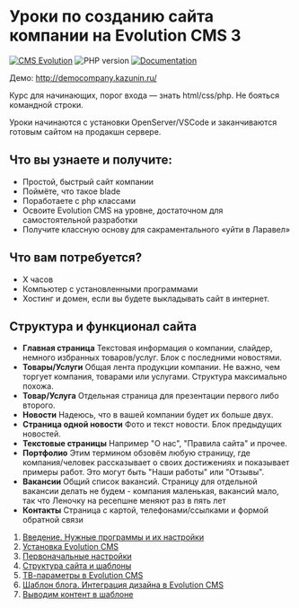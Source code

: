 # Уроки по созданию сайта компании на Evolution CMS 3

[![CMS Evolution](https://img.shields.io/badge/CMS-Evolution-brightgreen.svg)](https://github.com/evocms-community/evolution) ![PHP version](https://img.shields.io/badge/PHP->=v8.1-green.svg?php=8.1) [![Documentation](https://img.shields.io/badge/Documentation-in%20process-yellow)](https://github.com/0test/lessons-evolution-company)

Демо: http://democompany.kazunin.ru/

Курс для начинающих, порог входа — знать html/css/php.
Не бояться командной строки.

Уроки начинаются с установки OpenServer/VSCode и заканчиваются готовым сайтом на продакшн сервере.

## Что вы узнаете и получите:

- Простой, быстрый сайт компании
- Поймёте, что такое blade
- Поработаете с php классами
- Освоите Evolution CMS на уровне, достаточном для самостоятельной разработки
- Получите классную основу для сакраментального «уйти в Ларавел»

## Что вам потребуется?
- Х часов
- Компьютер с установленными программами
- Хостинг и домен, если вы будете выкладывать сайт в интернет.

## Структура и функционал сайта

- **Главная страница**
 Текстовая информация о компании, слайдер, немного избранных товаров/услуг. Блок с последними новостями.
- **Товары/Услуги**
Общая лента продукции компании. Не важно, чем торгует компания, товарами или услугами. Структура максимально похожа.
- **Товар/Услуга**
Отдельная страница для презентации первого либо второго.
- **Новости**
Надеюсь, что в вашей компании будет их больше двух.
- **Страница одной новости**
Фото и текст новости. Блок предыдущих новостей.
- **Текстовые страницы**
 Например "О нас", "Правила сайта" и прочее.
- **Портфолио**
Этим термином обзовём любую страницу, где компания/человек рассказывает о своих достижениях и показывает примеры работ. Это могут быть "Наши работы" или "Отзывы".
- **Вакансии**
Общий список вакансий. Страницу для отдельной вакансии делать не будем - компания маленькая, вакансий мало, так что Леночку на ресепшне меняют раз в пять лет
- **Контакты**
Страница с картой, телефонами/ссылками и формой обратной связи


1. [Введение. Нужные программы и их настройки](/001_%D0%92%D0%B2%D0%B5%D0%B4%D0%B5%D0%BD%D0%B8%D0%B5.%20%D0%9D%D1%83%D0%B6%D0%BD%D1%8B%D0%B5%20%D0%BF%D1%80%D0%BE%D0%B3%D1%80%D0%B0%D0%BC%D0%BC%D1%8B.md)
2. [Установка Evolution CMS](/002_%D0%A3%D1%81%D1%82%D0%B0%D0%BD%D0%BE%D0%B2%D0%BA%D0%B0%20Evolution%20CMS.md)
3. [Первоначальные настройки](/003_%D0%9F%D0%B5%D1%80%D0%B2%D0%BE%D0%BD%D0%B0%D1%87%D0%B0%D0%BB%D1%8C%D0%BD%D1%8B%D0%B5%20%D0%BD%D0%B0%D1%81%D1%82%D1%80%D0%BE%D0%B9%D0%BA%D0%B8.md)
4. [Структура сайта и шаблоны](/004_%D0%A1%D1%82%D1%80%D1%83%D0%BA%D1%82%D1%83%D1%80%D0%B0%20%D1%81%D0%B0%D0%B9%D1%82%D0%B0%20%D0%B8%20%D1%88%D0%B0%D0%B1%D0%BB%D0%BE%D0%BD%D1%8B.md)
5. [ТВ-параметры в Evolution CMS](/005_%D0%A2%D0%92-%D0%BF%D0%B0%D1%80%D0%B0%D0%BC%D0%B5%D1%82%D1%80%D1%8B%20%D0%B2%20Evolution%20CMS.md)
6. [Шаблон блога. Интеграция дизайна в Evolution CMS](/006_%D0%A8%D0%B0%D0%B1%D0%BB%D0%BE%D0%BD%20%D0%B1%D0%BB%D0%BE%D0%B3%D0%B0.%20%D0%98%D0%BD%D1%82%D0%B5%D0%B3%D1%80%D0%B0%D1%86%D0%B8%D1%8F%20%D0%B4%D0%B8%D0%B7%D0%B0%D0%B9%D0%BD%D0%B0%20%D0%B2%20Evolution%20CMS.md)
7. [Выводим контент в шаблоне](/007_%D0%92%D1%8B%D0%B2%D0%BE%D0%B4%D0%B8%D0%BC%20%D0%BA%D0%BE%D0%BD%D1%82%D0%B5%D0%BD%D1%82%20%D0%B2%20%D1%88%D0%B0%D0%B1%D0%BB%D0%BE%D0%BD%D0%B5.%20%D0%9A%D0%BE%D0%BD%D1%82%D1%80%D0%BE%D0%BB%D0%BB%D0%B5%D1%80%D1%8B.%20%D0%9F%D0%B0%D0%BA%D0%B5%D1%82%20main.md)